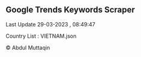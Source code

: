 

## Google Trends Keywords Scraper 
 
Last Update 29-03-2023 , 08:49:47

Country List :
VIETNAM.json



© Abdul Muttaqin 

